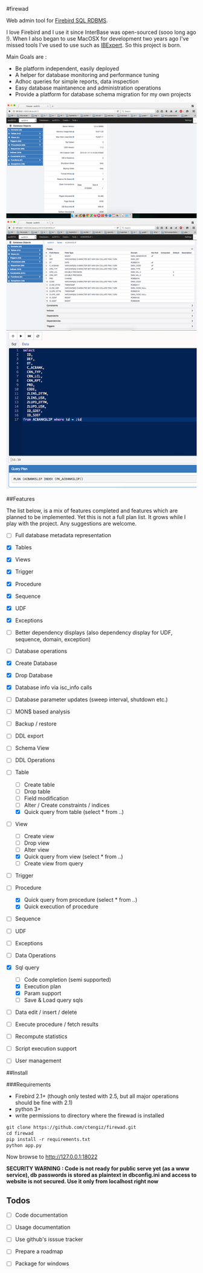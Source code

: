 #firewad

Web admin tool for [Firebird SQL RDBMS](http://firebirdsql.org/).

I love Firebird and I use it since InterBase was open-sourced (sooo long ago !). When I also began to use MacOSX
for development two years ago I've missed tools I've used to use such as [IBExpert](http://www.ibexpert.net/ibe/). 
So this project is born.

Main Goals are :

- Be platform independent, easily deployed
- A helper for database monitoring and performance tuning 
- Adhoc queries for simple reports, data inspection
- Easy database maintanence and administration operations
- Provide a platform for database schema migration for my own projects
 
![](https://github.com/ctengiz/firewad/blob/master/docs/screenshot.png)
![](https://github.com/ctengiz/firewad/blob/master/docs/screenshot-01.png)
![](https://github.com/ctengiz/firewad/blob/master/docs/screenshot-02.png)

##Features 

The list below, is a mix of features completed and features which are planned to be implemented. Yet this is not
 a full plan list. It grows while I play with the project. Any suggestions are welcome.

- [ ] Full database metadata representation
 - [x] Tables
 - [x] Views
 - [x] Trigger
 - [x] Procedure
 - [x] Sequence
 - [x] UDF
 - [x] Exceptions
 - [ ] Better dependency displays (also dependency display for UDF, sequence, domain, exception)
- [ ] Database operations
 - [x] Create Database
 - [x] Drop Database
 - [x] Database info via isc_info calls
 - [ ] Database parameter updates (sweep interval, shutdown etc.)
 - [ ] MON$ based analysis
 - [ ] Backup / restore
 - [ ] DDL export
 - [ ] Schema View
- [ ] DDL Operations
 - [ ] Table
    - [ ] Create table
    - [ ] Drop table
    - [ ] Field modification
    - [ ] Alter / Create constraints / indices  
    - [x] Quick query from table (select * from ..)
 - [ ] View
    - [ ] Create view
    - [ ] Drop view
    - [ ] Alter view
    - [x] Quick query from view (select * from ..)
    - [ ] Create view from query
 - [ ] Trigger
 - [ ] Procedure
    - [x] Quick query from procedure (select * from ..)
    - [x] Quick execution of procedure
 - [ ] Sequence
 - [ ] UDF
 - [ ] Exceptions
- [ ] Data Operations
 - [x] Sql query
    - [ ] Code completion (semi supported)
    - [x] Execution plan
    - [x] Param support
    - [ ] Save & Load query sqls
 - [ ] Data edit / insert / delete
 - [ ] Execute procedure / fetch results
 - [ ] Recompute statistics
- [ ] Script execution support
- [ ] User management


##Install

###Requirements

* Firebird 2.1+ (though only tested with 2.5, but all major operations should be fine with 2.1)
* python 3+
* write permissions to directory where the firewad is installed

```
git clone https://github.com/ctengiz/firewad.git
cd firewad
pip install -r requirements.txt
python app.py
```

Now browse to http://127.0.0.1:18022

**SECURITY WARNING : Code is not ready for public serve yet (as a www service), db passwords is stored as plaintext in 
dbconfig.ini and access to website is not secured. Use it only from localhost right now**


## Todos

- [ ] Code documentation
- [ ] Usage documentation
- [ ] Use github's isssue tracker
- [ ] Prepare a roadmap
- [ ] Package for windows



 
 

